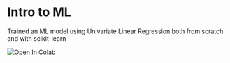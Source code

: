 # Intro to ML

Trained an ML model using Univariate Linear Regression both from scratch and with scikit-learn

[![Open In Colab](https://colab.research.google.com/assets/colab-badge.svg)](https://colab.research.google.com/github/timi-ty/Intro-to-ML/blob/master/sci_kit_version.ipynb)
